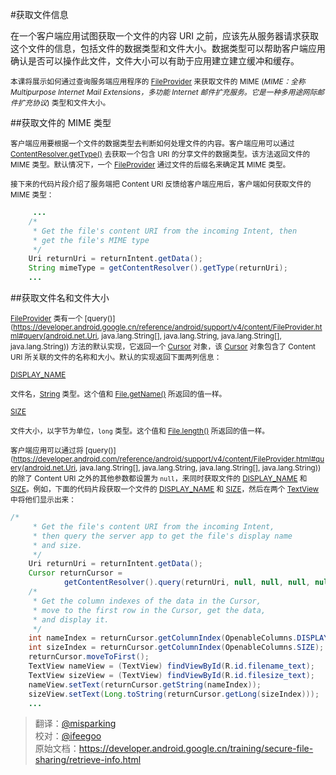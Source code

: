 #获取文件信息

在一个客户端应用试图获取一个文件的内容 URI 之前，应该先从服务器请求获取这个文件的信息，包括文件的数据类型和文件大小。数据类型可以帮助客户端应用确认是否可以操作此文件，文件大小可以有助于应用建立建立缓冲和缓存。

<small>本课将展示如何通过查询服务端应用程序的 [FileProvider](https://developer.android.google.cn/reference/android/support/v4/content/FileProvider.html) 来获取文件的 MIME (*MIME：全称 Multipurpose Internet Mail Extensions，多功能 Internet 邮件扩充服务。它是一种多用途网际邮件扩充协议*) 类型和文件大小。</small>

##获取文件的 MIME 类型

<small>客户端应用要根据一个文件的数据类型去判断如何处理文件的内容。客户端应用可以通过 [ContentResolver.getType()](https://developer.android.google.cn/reference/android/content/ContentResolver.html#getType(android.net.Uri)) 去获取一个包含 URI 的分享文件的数据类型。该方法返回文件的 MIME 类型。默认情况下，一个 [FileProvider](https://developer.android.google.cn/reference/android/support/v4/content/FileProvider.html) 通过文件的后缀名来确定其 MIME 类型。</small>

<small>接下来的代码片段介绍了服务端把 Content URI 反馈给客户端应用后，客户端如何获取文件的 MIME 类型：</small>
   
```java
     ...
    /*
     * Get the file's content URI from the incoming Intent, then
     * get the file's MIME type
     */
    Uri returnUri = returnIntent.getData();
    String mimeType = getContentResolver().getType(returnUri);
    ...
```
##获取文件名和文件大小

<small>[FileProvider](https://developer.android.google.cn/reference/android/support/v4/content/FileProvider.html) 类有一个 [query()](https://developer.android.google.cn/reference/android/support/v4/content/FileProvider.html#query(android.net.Uri, java.lang.String[], java.lang.String, java.lang.String[], java.lang.String)) 方法的默认实现，它返回一个 [Cursor](https://developer.android.google.cn/reference/android/database/Cursor.html) 对象，该 [Cursor](https://developer.android.google.cn/reference/android/database/Cursor.html) 对象包含了 Content URI 所关联的文件的名称和大小。默认的实现返回下面两列信息：</small>


<small>[DISPLAY_NAME](https://developer.android.google.cn/reference/android/provider/OpenableColumns.html#DISPLAY_NAME)</small>

<small>文件名，[String](https://developer.android.google.cn/reference/java/lang/String.html) 类型。这个值和 [File.getName()](https://developer.android.google.cn/reference/java/io/File.html#getName()) 所返回的值一样。</small>

<small>[SIZE](https://developer.android.google.cn/reference/android/provider/OpenableColumns.html#SIZE)</small>

<small>文件大小，以字节为单位，`long` 类型。这个值和 [File.length()](https://developer.android.google.cn/reference/java/io/File.html#length()) 所返回的值一样。</small>

<small>客户端应用可以通过将 [query()](https://developer.android.com/reference/android/support/v4/content/FileProvider.html#query(android.net.Uri, java.lang.String[], java.lang.String, java.lang.String[], java.lang.String)) 的除了 Content URI 之外的其他参数都设置为 `null`，来同时获取文件的 [DISPLAY_NAME](https://developer.android.com/reference/android/provider/OpenableColumns.html#DISPLAY_NAME) 和 [SIZE](https://developer.android.com/reference/android/provider/OpenableColumns.html#SIZE)。例如，下面的代码片段获取一个文件的 [DISPLAY_NAME](https://developer.android.com/reference/android/provider/OpenableColumns.html#DISPLAY_NAME) 和 [SIZE](https://developer.android.com/reference/android/provider/OpenableColumns.html#SIZE)，然后在两个 [TextView](https://developer.android.google.cn/reference/android/widget/TextView.html) 中将他们显示出来：</small>

```java
/*
     * Get the file's content URI from the incoming Intent,
     * then query the server app to get the file's display name
     * and size.
     */
    Uri returnUri = returnIntent.getData();
    Cursor returnCursor =
            getContentResolver().query(returnUri, null, null, null, null);
    /*
     * Get the column indexes of the data in the Cursor,
     * move to the first row in the Cursor, get the data,
     * and display it.
     */
    int nameIndex = returnCursor.getColumnIndex(OpenableColumns.DISPLAY_NAME);
    int sizeIndex = returnCursor.getColumnIndex(OpenableColumns.SIZE);
    returnCursor.moveToFirst();
    TextView nameView = (TextView) findViewById(R.id.filename_text);
    TextView sizeView = (TextView) findViewById(R.id.filesize_text);
    nameView.setText(returnCursor.getString(nameIndex));
    sizeView.setText(Long.toString(returnCursor.getLong(sizeIndex)));
    ...

```
>翻译：[@misparking](https://github.com/misparking)   
>校对：[@ifeegoo](https://github.com/ifeegoo)  
>原始文档：<https://developer.android.google.cn/training/secure-file-sharing/retrieve-info.html>  